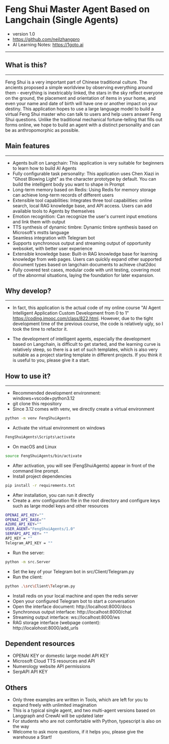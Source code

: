 # Feng Shui Master Agent Based on Langchain (Single Agents)
- version 1.0
- https://github.com/neilzhangpro
- AI Learning Notes: https://1goto.ai
****
## What is this?
****
Feng Shui is a very important part of Chinese traditional culture. The ancients proposed a simple worldview by observing everything around them - everything is inextricably linked, the stars in the sky reflect everyone on the ground, the placement and orientation of items in your home, and even your name and date of birth will have one or another impact on your destiny.
This application hopes to use a large language model to build a virtual Feng Shui master who can talk to users and help users answer Feng Shui questions. Unlike the traditional mechanical fortune-telling that fills out forms online, we hope to build an agent with a distinct personality and can be as anthropomorphic as possible.

## Main features
****
- Agents built on Langchain: This application is very suitable for beginners to learn how to build AI Agents
- Fully configurable task personality: This application uses Chen Xiazi in "Ghost Blowing Light" as the character prototype by default. You can build the intelligent body you want to shape in Prompt
- Long-term memory based on Redis: Using Redis for memory storage can achieve long-term records of different users
- Extensible tool capabilities: Integrates three tool capabilities: online search, local RAG knowledge base, and API access. Users can add available tools to Agents by themselves
- Emotion recognition: Can recognize the user's current input emotions and link them with output
- TTS synthesis of dynamic timbre: Dynamic timbre synthesis based on Microsoft's mstts language
- Seamless integration with Telegram bot
- Supports synchronous output and streaming output of opportunity websoket, with better user experience
- Extensible knowledge base: Built-in RAG knowledge base for learning knowledge from web pages. Users can quickly expand other supported document types based on langchain documents to achieve chat2doc
- Fully covered test cases, modular code with unit testing, covering most of the abnormal situations, laying the foundation for later expansion.

## Why develop?
****
- In fact, this application is the actual code of my online course "AI Agent Intelligent Application Custom Development from 0 to 1" https://coding.imooc.com/class/822.html. However, due to the tight development time of the previous course, the code is relatively ugly, so I took the time to refactor it.

- The development of intelligent agents, especially the development based on Langchain, is difficult to get started, and the learning curve is relatively steep, so there is a set of such templates, which is also very suitable as a project starting template in different projects. If you think it is useful to you, please give it a start.

## How to use it?
****
- Recommended development environment: windows+vscode+python3.12
- git clone this repository
- Since 3.12 comes with venv, we directly create a virtual environment
```bash
python -m venv FengShuiAgents
```
- Activate the virtual environment on windows
```bash
FengShuiAgents\Scripts\activate
```
- On macOS and Linux
```bash
source FengShuiAgents/bin/activate
```
- After activation, you will see (FengShuiAgents) appear in front of the command line prompt.
- Install project dependencies
```bash
pip install -r requirements.txt
```
- After installation, you can run it directly
- Create a .env configuration file in the root directory and configure keys such as large model keys and other resources
```bash
OPENAI_API_KEY=""
OPENAI_API_BASE=""
AZURE_API_KEY=""
USER_AGENT="FengShuiAgents/1.0"
SERPAPI_API_KEY= ""
API_KEY = ""
Telegram_API_KEY = ""
```
- Run the server:
```bash
python -m src.Server
```
- Set the key of your Telegram bot in src/Client/Telegram.py
- Run the client:
```bash
python .\src\Client\Telegram.py
```
- Install redis on your local machine and open the redis server
- Open your configured Telegram bot to start a conversation
- Open the interface document: http://localhost:8000/docs
- Synchronous output interface: http://localhost:8000/chat
- Streaming output interface: ws://localhost:8000/ws
- RAG storage interface (webpage content): http://localohost:8000/add_urls

## Dependent resources
- OPENAI KEY or domestic large model API KEY
- Microsoft Cloud TTS resources and API
- Numerology website API permissions
- SerpAPI API KEY

## Others
- Only three examples are written in Tools, which are left for you to expand freely with unlimited imagination
- This is a typical single agent, and two multi-agent versions based on Langgraph and CrewAI will be updated later
- For students who are not comfortable with Python, typescript is also on the way
- Welcome to ask more questions, if it helps you, please give the warehouse a Start!